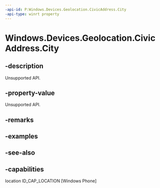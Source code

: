 ```yaml
---
-api-id: P:Windows.Devices.Geolocation.CivicAddress.City
-api-type: winrt property
---
```


<!-- Property syntax
public string City { get; }
-->

# Windows.Devices.Geolocation.CivicAddress.City

## -description
Unsupported API.

## -property-value
Unsupported API.

## -remarks

## -examples

## -see-also


## -capabilities
location
ID_CAP_LOCATION [Windows Phone]

